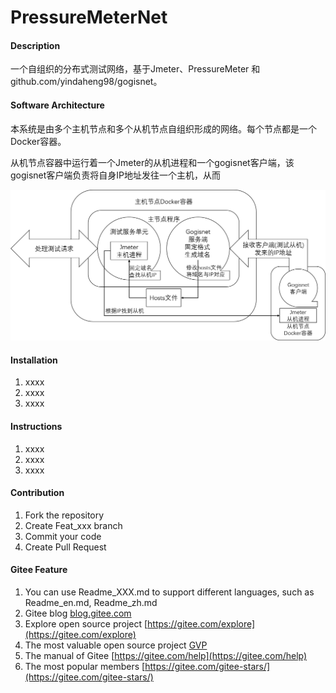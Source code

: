 # PressureMeterNet

#### Description
一个自组织的分布式测试网络，基于Jmeter、PressureMeter 和 github.com/yindaheng98/gogisnet。

#### Software Architecture

本系统是由多个主机节点和多个从机节点自组织形成的网络。每个节点都是一个Docker容器。

从机节点容器中运行着一个Jmeter的从机进程和一个gogisnet客户端，该gogisnet客户端负责将自身IP地址发往一个主机，从而

![系统结构](_/结构.png)

#### Installation

1.  xxxx
2.  xxxx
3.  xxxx

#### Instructions

1.  xxxx
2.  xxxx
3.  xxxx

#### Contribution

1.  Fork the repository
2.  Create Feat_xxx branch
3.  Commit your code
4.  Create Pull Request


#### Gitee Feature

1.  You can use Readme\_XXX.md to support different languages, such as Readme\_en.md, Readme\_zh.md
2.  Gitee blog [blog.gitee.com](https://blog.gitee.com)
3.  Explore open source project [https://gitee.com/explore](https://gitee.com/explore)
4.  The most valuable open source project [GVP](https://gitee.com/gvp)
5.  The manual of Gitee [https://gitee.com/help](https://gitee.com/help)
6.  The most popular members  [https://gitee.com/gitee-stars/](https://gitee.com/gitee-stars/)
